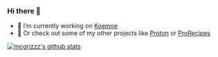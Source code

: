 ### Hi there 👋

- 🔭 I’m currently working on [Koemoe](https://github.com/mcgrizzz/Koemoe)
- 🌱 Or check out some of my other projects like [Proton](https://github.com/mcgrizzz/Proton) or [ProRecipes](https://github.com/mcgrizzz/ProRecipes)

[![mcgrizzz's github stats](https://github-readme-stats.vercel.app/api?username=mcgrizzz)](https://github.com/anuraghazra/github-readme-stats)

